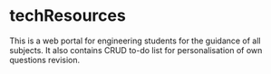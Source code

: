 # techResources
This is a web portal for engineering students for the guidance of all subjects.
It also contains CRUD to-do list for personalisation of own questions revision.
